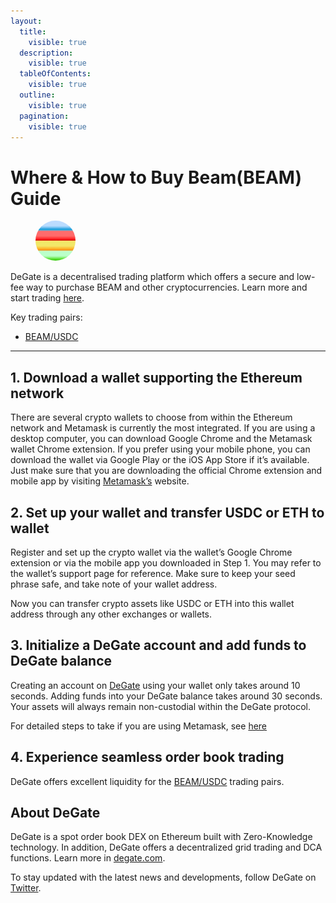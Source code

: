 ```yaml
---
layout:
  title:
    visible: true
  description:
    visible: true
  tableOfContents:
    visible: true
  outline:
    visible: true
  pagination:
    visible: true
---
```


# Where & How to Buy Beam(BEAM) Guide

<figure><img src="../.gitbook/assets/beam_0x62d0a8458ed7719fdaf978fe5929c6d342b0bfce1711940308181.jpg" alt="BEAM" width="64" style="border-radius: 50%;"><figcaption></figcaption></figure>

DeGate is a decentralised trading platform which offers a secure and low-fee way to purchase BEAM and other cryptocurrencies. Learn more and start trading [here](https://app.degate.com/trade/USDC/0x62d0a8458ed7719fdaf978fe5929c6d342b0bfce?utm_source=howtobuy).&#x20;

Key trading pairs:

* [BEAM/USDC](https://app.degate.com/trade/USDC/0x62d0a8458ed7719fdaf978fe5929c6d342b0bfce?utm_source=howtobuy)

***

## 1. Download a wallet supporting the Ethereum network

There are several crypto wallets to choose from within the Ethereum network and Metamask is currently the most integrated. If you are using a desktop computer, you can download Google Chrome and the Metamask wallet Chrome extension. If you prefer using your mobile phone, you can download the wallet via Google Play or the iOS App Store if it’s available. Just make sure that you are downloading the official Chrome extension and mobile app by visiting [Metamask’s](https://metamask.io/) website.

## 2. Set up your wallet and transfer USDC or ETH to wallet

Register and set up the crypto wallet via the wallet’s Google Chrome extension or via the mobile app you downloaded in Step 1. You may refer to the wallet’s support page for reference. Make sure to keep your seed phrase safe, and take note of your wallet address.&#x20;

Now you can transfer crypto assets like USDC or ETH into this wallet address through any other exchanges or wallets.

## 3. Initialize a DeGate account and add funds to DeGate balance

Creating an account on [DeGate](https://app.degate.com/?utm_source=BEAM_howtobuy) using your wallet only takes around 10 seconds. Adding funds into your DeGate balance takes around 30 seconds. Your assets will always remain non-custodial within the DeGate protocol.

For detailed steps to take if you are using Metamask, see [here](https://docs.degate.com/v/product_en/main-features/wallet-connectivity/metamask)

## 4. Experience seamless order book trading

DeGate offers excellent liquidity for the [BEAM/USDC](https://app.degate.com/trade/USDC/0x62d0a8458ed7719fdaf978fe5929c6d342b0bfce?utm_source=howtobuy) trading pairs.&#x20;

## About DeGate

DeGate is a spot order book DEX on Ethereum built with Zero-Knowledge technology. In addition, DeGate offers a decentralized grid trading and DCA functions.  Learn more in [degate.com](https://degate.com/?utm_source=BEAM_howtobuy).

To stay updated with the latest news and developments, follow DeGate on [Twitter](https://twitter.com/degatedex).
